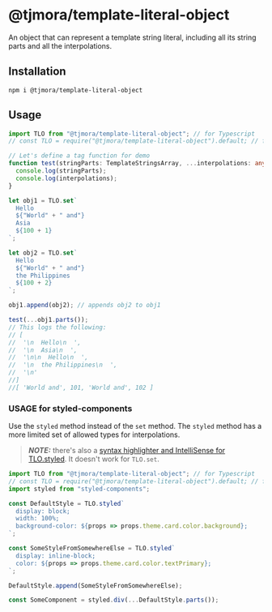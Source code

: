 # @tjmora/template-literal-object

An object that can represent a template string literal, including all its string parts and
all the interpolations.

## Installation

`npm i @tjmora/template-literal-object`

## Usage

```typescript
import TLO from "@tjmora/template-literal-object"; // for Typescript
// const TLO = require("@tjmora/template-literal-object").default; // for Javascript

// Let's define a tag function for demo
function test(stringParts: TemplateStringsArray, ...interpolations: any[]) {
  console.log(stringParts);
  console.log(interpolations);
}

let obj1 = TLO.set`
  Hello
  ${"World" + " and"}
  Asia
  ${100 + 1}
`;

let obj2 = TLO.set`
  Hello
  ${"World" + " and"}
  the Philippines
  ${100 + 2}
`;

obj1.append(obj2); // appends obj2 to obj1

test(...obj1.parts());
// This logs the following:
// [
//  '\n  Hello\n  ',
//  '\n  Asia\n  ',
//  '\n\n  Hello\n  ',
//  '\n  the Philippines\n  ',
//  '\n'
//]
//[ 'World and', 101, 'World and', 102 ]
```

### USAGE for styled-components

Use the `styled` method instead of the `set` method. The `styled` method has a more
limited set of allowed types for interpolations. 

> **_NOTE:_** there's also a 
> [syntax highlighter and IntelliSense for TLO.styled](https://marketplace.visualstudio.com/items?itemName=tjmora.vscode-tlo-styled).
> It doesn't work for `TLO.set`.

```typescript
import TLO from "@tjmora/template-literal-object"; // for Typescript
// const TLO = require("@tjmora/template-literal-object").default; // for Javascript
import styled from "styled-components";

const DefaultStyle = TLO.styled`
  display: block;
  width: 100%;
  background-color: ${props => props.theme.card.color.background};
`;

const SomeStyleFromSomewhereElse = TLO.styled`
  display: inline-block;
  color: ${props => props.theme.card.color.textPrimary};
`;

DefaultStyle.append(SomeStyleFromSomewhereElse);

const SomeComponent = styled.div(...DefaultStyle.parts());
```
